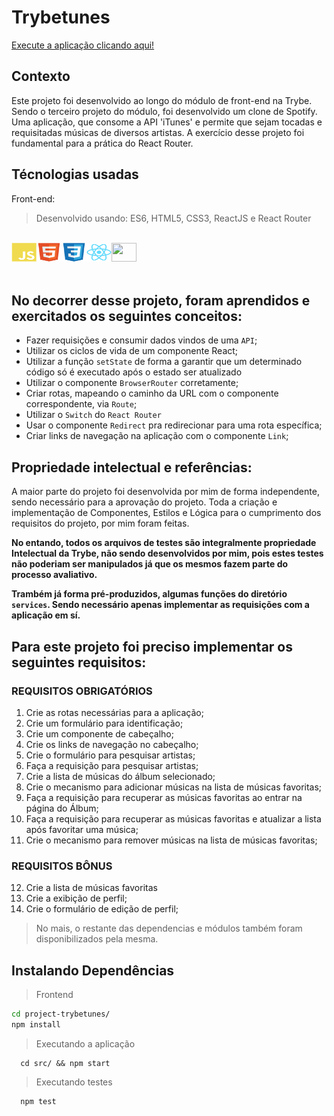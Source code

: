 # Trybetunes

<a href="https://rafaelimaf.github.io/project-trybetunes/" >Execute a aplicação clicando aqui!<a>

## Contexto
Este projeto foi desenvolvido ao longo do módulo de front-end na Trybe. Sendo o terceiro projeto do módulo, foi desenvolvido um clone de Spotify. Uma aplicação, que consome a API 'iTunes' e permite que sejam tocadas e requisitadas músicas de diversos artistas. A exercício desse projeto foi fundamental para a prática do React Router.

## Técnologias usadas

Front-end:
> Desenvolvido usando: ES6, HTML5, CSS3, ReactJS e React Router
<div style="display: inline_block"><br>
  <img align="left" height="30" width="40" src="https://raw.githubusercontent.com/devicons/devicon/master/icons/javascript/javascript-plain.svg">
  <img align="left" height="30" width="40" src="https://raw.githubusercontent.com/devicons/devicon/master/icons/html5/html5-original.svg">
  <img align="left" height="30" width="40" src="https://raw.githubusercontent.com/devicons/devicon/master/icons/css3/css3-original.svg">
  <img align="left" height="30" width="40" src="https://raw.githubusercontent.com/devicons/devicon/master/icons/react/react-original.svg">
  <img align="left" height="30" width="40" src="https://cdn.pellerex.com/public/ecosystem/web/content/web-spa-routing/pellerex-spa-routing.png">
</div>
</br>
</br>
</br>

## No decorrer desse projeto, foram aprendidos e exercitados os seguintes conceitos:
- Fazer requisições e consumir dados vindos de uma `API`;
- Utilizar os ciclos de vida de um componente React;
- Utilizar a função `setState` de forma a garantir que um determinado código só é executado após o estado ser atualizado
- Utilizar o componente `BrowserRouter` corretamente;
- Criar rotas, mapeando o caminho da URL com o componente correspondente, via `Route`;
- Utilizar o `Switch` do `React Router`
- Usar o componente `Redirect` pra redirecionar para uma rota específica;
- Criar links de navegação na aplicação com o componente `Link`;

## Propriedade intelectual e referências:
A maior parte do projeto foi desenvolvida por mim de forma independente, sendo necessário para a aprovação do projeto. Toda a criação e implementação de Componentes, Estilos e Lógica para o cumprimento dos requisitos do projeto, por mim foram feitas.

**No entando, todos os arquivos de testes são integralmente propriedade Intelectual da Trybe, não sendo desenvolvidos por mim, pois estes testes não poderiam ser manipulados já que os mesmos fazem parte do processo avaliativo.**

**Trambém já forma pré-produzidos, algumas funções do diretório `services`. Sendo necessário apenas implementar as requisições com a aplicação em sí.**

## Para este projeto foi preciso implementar os seguintes requisitos:
### REQUISITOS OBRIGATÓRIOS
  1. Crie as rotas necessárias para a aplicação;
  2. Crie um formulário para identificação;
  3. Crie um componente de cabeçalho;
  4. Crie os links de navegação no cabeçalho;
  5. Crie o formulário para pesquisar artistas;
  6. Faça a requisição para pesquisar artistas;
  7. Crie a lista de músicas do álbum selecionado;
  8. Crie o mecanismo para adicionar músicas na lista de músicas favoritas;
  9. Faça a requisição para recuperar as músicas favoritas ao entrar na página do Álbum;
  10. Faça a requisição para recuperar as músicas favoritas e atualizar a lista após favoritar uma música;
  11. Crie o mecanismo para remover músicas na lista de músicas favoritas;
### REQUISITOS BÔNUS
  12. Crie a lista de músicas favoritas
  13. Crie a exibição de perfil;
  14. Crie o formulário de edição de perfil;


> No mais, o restante das dependencias e módulos também foram disponibilizados pela mesma.


## Instalando Dependências

> Frontend
```bash
cd project-trybetunes/
npm install
``` 
> Executando a aplicação
  ```
    cd src/ && npm start
  ```
> Executando testes

  ```
    npm test
  ```
